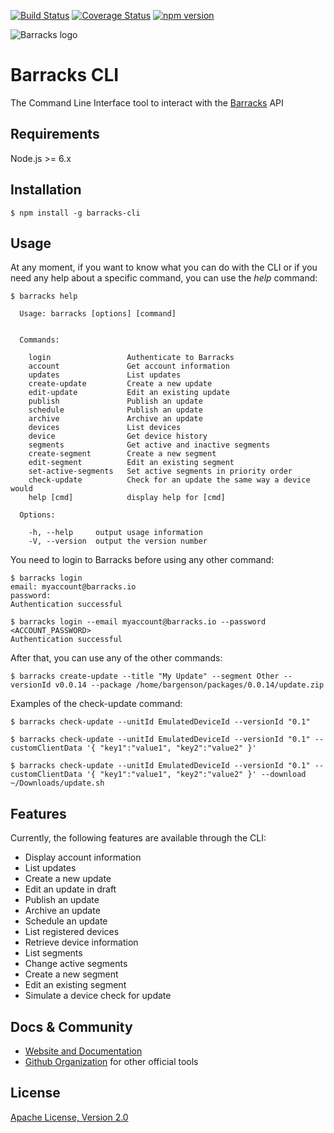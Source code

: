 [![Build Status](https://travis-ci.org/barracksiot/barracks-cli.svg?branch=master)](https://travis-ci.org/barracksiot/barracks-cli) [![Coverage Status](https://coveralls.io/repos/github/barracksiot/barracks-cli/badge.svg?branch=master)](https://coveralls.io/github/barracksiot/barracks-cli?branch=master) [![npm version](https://badge.fury.io/js/barracks-cli.svg)](https://badge.fury.io/js/barracks-cli)

![Barracks logo](https://barracks.io/wp-content/uploads/2016/09/barracks_logo_green.png)

# Barracks CLI
The Command Line Interface tool to interact with the [Barracks](https://barracks.io/) API

## Requirements

Node.js >= 6.x

## Installation

```{r, engine='bash', count_lines}
$ npm install -g barracks-cli
```

## Usage

At any moment, if you want to know what you can do with the CLI or if you need any help about a specific command, you can use the *help* command:
```{r, engine='bash', count_lines}
$ barracks help

  Usage: barracks [options] [command]


  Commands:

    login                 Authenticate to Barracks
    account               Get account information
    updates               List updates
    create-update         Create a new update
    edit-update           Edit an existing update
    publish               Publish an update
    schedule              Publish an update
    archive               Archive an update
    devices               List devices
    device                Get device history
    segments              Get active and inactive segments
    create-segment        Create a new segment
    edit-segment          Edit an existing segment
    set-active-segments   Set active segments in priority order
    check-update          Check for an update the same way a device would
    help [cmd]            display help for [cmd]

  Options:

    -h, --help     output usage information
    -V, --version  output the version number

```

You need to login to Barracks before using any other command:
```{r, engine='bash', count_lines}
$ barracks login
email: myaccount@barracks.io
password:
Authentication successful
```

```{r, engine='bash', count_lines}
$ barracks login --email myaccount@barracks.io --password <ACCOUNT_PASSWORD>
Authentication successful
```

After that, you can use any of the other commands:
```{r, engine='bash', count_lines}
$ barracks create-update --title "My Update" --segment Other --versionId v0.0.14 --package /home/bargenson/packages/0.0.14/update.zip
```

Examples of the check-update command:
```{r, engine='bash', count_lines}
$ barracks check-update --unitId EmulatedDeviceId --versionId "0.1"
```
```{r, engine='bash', count_lines}
$ barracks check-update --unitId EmulatedDeviceId --versionId "0.1" --customClientData '{ "key1":"value1", "key2":"value2" }'
```
```{r, engine='bash', count_lines}
$ barracks check-update --unitId EmulatedDeviceId --versionId "0.1" --customClientData '{ "key1":"value1", "key2":"value2" }' --download ~/Downloads/update.sh
```

## Features

Currently, the following features are available through the CLI:
* Display account information
* List updates
* Create a new update
* Edit an update in draft
* Publish an update
* Archive an update
* Schedule an update
* List registered devices
* Retrieve device information
* List segments
* Change active segments
* Create a new segment
* Edit an existing segment
* Simulate a device check for update

## Docs & Community

* [Website and Documentation](https://barracks.io/)
* [Github Organization](https://github.com/barracksiot) for other official tools

## License

  [Apache License, Version 2.0](LICENSE)